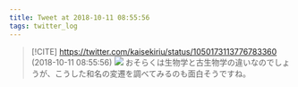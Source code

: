```yaml
---
title: Tweet at 2018-10-11 08:55:56
tags: twitter_log
---
```


> [!CITE] https://twitter.com/kaisekiriu/status/1050173113776783360 (2018-10-11 08:55:56)
> ![](https://twitter.com/kaisekiriu/status/1050173113776783360)
> おそらくは生物学と古生物学の違いなのでしょうが、こうした和名の変遷を調べてみるのも面白そうですね。
